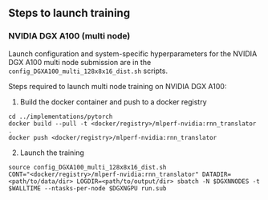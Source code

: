 ## Steps to launch training

### NVIDIA DGX A100 (multi node)
Launch configuration and system-specific hyperparameters for the NVIDIA DGX A100
multi node submission are in the `config_DGXA100_multi_128x8x16_dist.sh` scripts.

Steps required to launch multi node training on NVIDIA DGX A100:

1. Build the docker container and push to a docker registry
```
cd ../implementations/pytorch
docker build --pull -t <docker/registry>/mlperf-nvidia:rnn_translator .
docker push <docker/registry>/mlperf-nvidia:rnn_translator
```

2. Launch the training

```
source config_DGXA100_multi_128x8x16_dist.sh
CONT="<docker/registry>/mlperf-nvidia:rnn_translator" DATADIR=<path/to/data/dir> LOGDIR=<path/to/output/dir> sbatch -N $DGXNNODES -t $WALLTIME --ntasks-per-node $DGXNGPU run.sub
```
